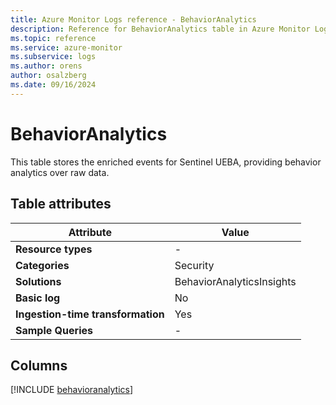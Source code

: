 ```yaml
---
title: Azure Monitor Logs reference - BehaviorAnalytics
description: Reference for BehaviorAnalytics table in Azure Monitor Logs.
ms.topic: reference
ms.service: azure-monitor
ms.subservice: logs
ms.author: orens
author: osalzberg
ms.date: 09/16/2024
---
```


# BehaviorAnalytics

This table stores the enriched events for Sentinel UEBA, providing behavior analytics over raw data.


## Table attributes

|Attribute|Value|
|---|---|
|**Resource types**|-|
|**Categories**|Security|
|**Solutions**| BehaviorAnalyticsInsights|
|**Basic log**|No|
|**Ingestion-time transformation**|Yes|
|**Sample Queries**|-|



## Columns
  
[!INCLUDE [behavioranalytics](~/reusable-content/ce-skilling/azure/includes/azure-monitor/reference/tables/behavioranalytics-include.md)]

